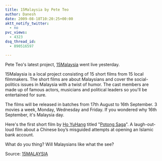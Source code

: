 ```yaml
---
title: 15Malaysia by Pete Teo
author: Danesh
date: 2009-08-18T10:20:25+00:00
aktt_notify_twitter:
  - no
pvc_views:
  - 4323
dsq_thread_id:
  - 890516597

---
```

Pete Teo's latest project, [15Malaysia][1] went live yesterday.

15Malaysia is a local project consisting of 15 short films from 15 local filmmakers. The short films are about Malaysians and cover the social-politics issues in Malaysia with a twist of humor. The cast members are made up of famous actors, musicians and political leaders so you'll be entertained for sure.

The films will be released in batches from 17th August to 16th September. 3 movies a week, Monday, Wednesday and Friday. If you wondered why 16th September, it's Malaysia day.

Here's the first short film by [Ho YuHang][2] titled "[Potong Saga][3]". A laugh-out-loud film about a Chinese boy’s misguided attempts at opening an Islamic bank account.



What do you thing? Will Malaysians like what the see?

Source: [15MALAYSIA][3]

 [1]: http://15malaysia.com
 [2]: http://15malaysia.com/directors/ho-yuhang/
 [3]: http://15malaysia.com/films/potong-saga/